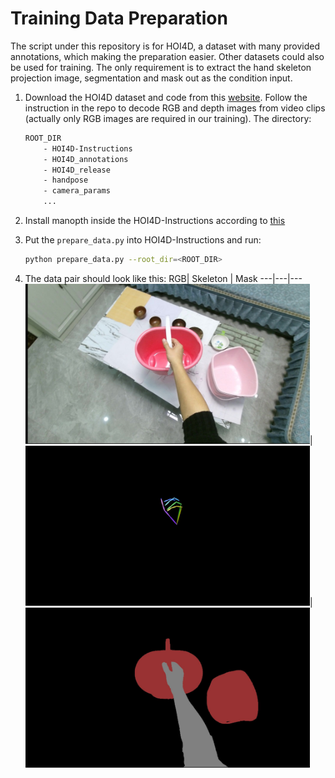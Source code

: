 # Training Data Preparation

The script under this repository is for HOI4D, a dataset with many provided annotations, which making the preparation easier. Other datasets could also be used for training. The only requirement is to extract the hand skeleton projection image, segmentation and mask out as the condition input.

1. Download the HOI4D dataset and code from this [website](https://hoi4d.github.io). Follow the instruction in the repo to decode RGB and depth images from video clips (actually only RGB images are required in our training). The directory:

    ```bash
    ROOT_DIR
        - HOI4D-Instructions
        - HOI4D_annotations
        - HOI4D_release
        - handpose
        - camera_params
        ...
    ```

2. Install manopth inside the HOI4D-Instructions according to [this](https://github.com/leolyliu/HOI4D-Instructions?tab=readme-ov-file#human-hand-pose)

3. Put the `prepare_data.py` into HOI4D-Instructions and run:
    ```bash
    python prepare_data.py --root_dir=<ROOT_DIR>
    ```

4. The data pair should look like this: 
    RGB| Skeleton | Mask
    ---|---|---
    <img src="../../static/train/rgb.jpg" height=256>|<img src="../../static/train/skeleton.jpg" height=256>|<img src="../../static/train/mask.jpg" height=256>
